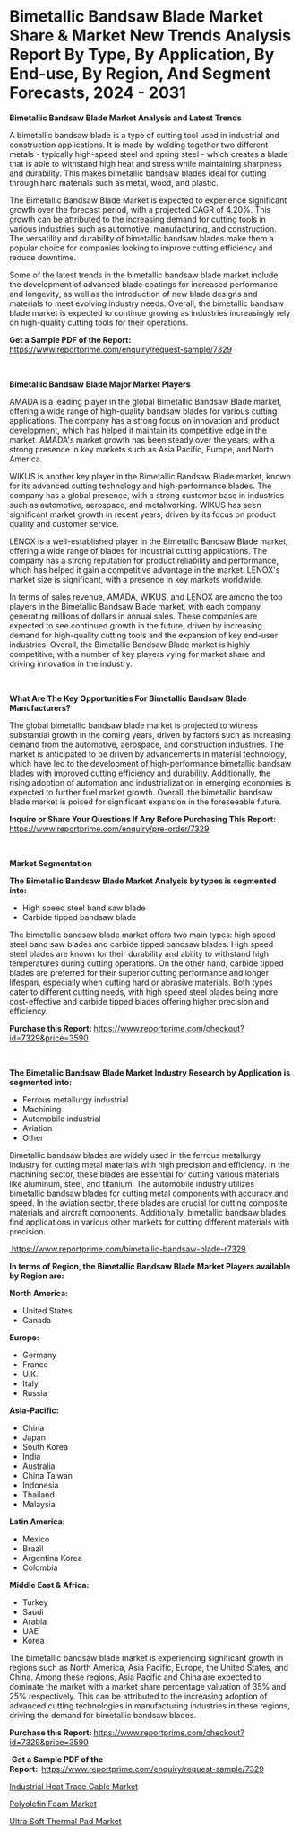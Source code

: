 <p><h1>Bimetallic Bandsaw Blade Market Share & Market New Trends Analysis Report By Type, By Application, By End-use, By Region, And Segment Forecasts, 2024 - 2031</h1></p><p><strong>Bimetallic Bandsaw Blade Market Analysis and Latest Trends</strong></p>
<p><p>A bimetallic bandsaw blade is a type of cutting tool used in industrial and construction applications. It is made by welding together two different metals - typically high-speed steel and spring steel - which creates a blade that is able to withstand high heat and stress while maintaining sharpness and durability. This makes bimetallic bandsaw blades ideal for cutting through hard materials such as metal, wood, and plastic.</p><p>The Bimetallic Bandsaw Blade Market is expected to experience significant growth over the forecast period, with a projected CAGR of 4.20%. This growth can be attributed to the increasing demand for cutting tools in various industries such as automotive, manufacturing, and construction. The versatility and durability of bimetallic bandsaw blades make them a popular choice for companies looking to improve cutting efficiency and reduce downtime.</p><p>Some of the latest trends in the bimetallic bandsaw blade market include the development of advanced blade coatings for increased performance and longevity, as well as the introduction of new blade designs and materials to meet evolving industry needs. Overall, the bimetallic bandsaw blade market is expected to continue growing as industries increasingly rely on high-quality cutting tools for their operations.</p></p>
<p><strong>Get a Sample PDF of the Report:&nbsp;</strong> <a href="https://www.reportprime.com/enquiry/request-sample/7329">https://www.reportprime.com/enquiry/request-sample/7329</a></p>
<p>&nbsp;</p>
<p><strong>Bimetallic Bandsaw Blade Major Market Players</strong></p>
<p><p>AMADA is a leading player in the global Bimetallic Bandsaw Blade market, offering a wide range of high-quality bandsaw blades for various cutting applications. The company has a strong focus on innovation and product development, which has helped it maintain its competitive edge in the market. AMADA's market growth has been steady over the years, with a strong presence in key markets such as Asia Pacific, Europe, and North America.</p><p>WIKUS is another key player in the Bimetallic Bandsaw Blade market, known for its advanced cutting technology and high-performance blades. The company has a global presence, with a strong customer base in industries such as automotive, aerospace, and metalworking. WIKUS has seen significant market growth in recent years, driven by its focus on product quality and customer service.</p><p>LENOX is a well-established player in the Bimetallic Bandsaw Blade market, offering a wide range of blades for industrial cutting applications. The company has a strong reputation for product reliability and performance, which has helped it gain a competitive advantage in the market. LENOX's market size is significant, with a presence in key markets worldwide.</p><p>In terms of sales revenue, AMADA, WIKUS, and LENOX are among the top players in the Bimetallic Bandsaw Blade market, with each company generating millions of dollars in annual sales. These companies are expected to see continued growth in the future, driven by increasing demand for high-quality cutting tools and the expansion of key end-user industries. Overall, the Bimetallic Bandsaw Blade market is highly competitive, with a number of key players vying for market share and driving innovation in the industry.</p></p>
<p>&nbsp;</p>
<p><strong>What Are The Key Opportunities For Bimetallic Bandsaw Blade Manufacturers?</strong></p>
<p><p>The global bimetallic bandsaw blade market is projected to witness substantial growth in the coming years, driven by factors such as increasing demand from the automotive, aerospace, and construction industries. The market is anticipated to be driven by advancements in material technology, which have led to the development of high-performance bimetallic bandsaw blades with improved cutting efficiency and durability. Additionally, the rising adoption of automation and industrialization in emerging economies is expected to further fuel market growth. Overall, the bimetallic bandsaw blade market is poised for significant expansion in the foreseeable future.</p></p>
<p><strong>Inquire or Share Your Questions If Any Before Purchasing This Report:</strong> <a href="https://www.reportprime.com/enquiry/pre-order/7329">https://www.reportprime.com/enquiry/pre-order/7329</a></p>
<p>&nbsp;</p>
<p><strong>Market Segmentation</strong></p>
<p><strong>The Bimetallic Bandsaw Blade Market Analysis by types is segmented into:</strong></p>
<p><ul><li>High speed steel band saw blade</li><li>Carbide tipped bandsaw blade</li></ul></p>
<p><p>The bimetallic bandsaw blade market offers two main types: high speed steel band saw blades and carbide tipped bandsaw blades. High speed steel blades are known for their durability and ability to withstand high temperatures during cutting operations. On the other hand, carbide tipped blades are preferred for their superior cutting performance and longer lifespan, especially when cutting hard or abrasive materials. Both types cater to different cutting needs, with high speed steel blades being more cost-effective and carbide tipped blades offering higher precision and efficiency.</p></p>
<p><strong>Purchase this Report:&nbsp;</strong><a href="https://www.reportprime.com/checkout?id=7329&price=3590">https://www.reportprime.com/checkout?id=7329&price=3590</a></p>
<p>&nbsp;</p>
<p><strong>The Bimetallic Bandsaw Blade Market Industry Research by Application is segmented into:</strong></p>
<p><ul><li>Ferrous metallurgy industrial</li><li>Machining</li><li>Automobile industrial</li><li>Aviation</li><li>Other</li></ul></p>
<p><p>Bimetallic bandsaw blades are widely used in the ferrous metallurgy industry for cutting metal materials with high precision and efficiency. In the machining sector, these blades are essential for cutting various materials like aluminum, steel, and titanium. The automobile industry utilizes bimetallic bandsaw blades for cutting metal components with accuracy and speed. In the aviation sector, these blades are crucial for cutting composite materials and aircraft components. Additionally, bimetallic bandsaw blades find applications in various other markets for cutting different materials with precision.</p></p>
<p><a href="https://www.reportprime.com/bimetallic-bandsaw-blade-r7329">&nbsp;https://www.reportprime.com/bimetallic-bandsaw-blade-r7329</a></p>
<p><strong>In terms of Region, the Bimetallic Bandsaw Blade Market Players available by Region are:</strong></p>
<p>
    <p> <strong> North America: </strong>
        <ul>
            <li>United States</li>
            <li>Canada</li>
        </ul>
        </p> 
    <p> <strong> Europe: </strong>
        <ul>
            <li>Germany</li>
            <li>France</li>
            <li>U.K.</li>
            <li>Italy</li>
            <li>Russia</li>
        </ul>
        </p> 
    <p> <strong> Asia-Pacific: </strong>
        <ul>
            <li>China</li>
            <li>Japan</li>
            <li>South Korea</li>
            <li>India</li>
            <li>Australia</li>
            <li>China Taiwan</li>
            <li>Indonesia</li>
            <li>Thailand</li>
            <li>Malaysia</li>
        </ul>
        </p> 
    <p> <strong> Latin America: </strong>
        <ul>
            <li>Mexico</li>
            <li>Brazil</li>
            <li>Argentina Korea</li>
            <li>Colombia</li>
        </ul>
        </p> 
    <p> <strong> Middle East & Africa: </strong>
        <ul>
            <li>Turkey</li>
            <li>Saudi</li>
            <li>Arabia</li>
            <li>UAE</li>
            <li>Korea</li>
        </ul>
    </p>
    </p>
<p><p>The bimetallic bandsaw blade market is experiencing significant growth in regions such as North America, Asia Pacific, Europe, the United States, and China. Among these regions, Asia Pacific and China are expected to dominate the market with a market share percentage valuation of 35% and 25% respectively. This can be attributed to the increasing adoption of advanced cutting technologies in manufacturing industries in these regions, driving the demand for bimetallic bandsaw blades.</p></p>
<p><strong>Purchase this Report: </strong><a href="https://www.reportprime.com/checkout?id=7329&price=3590">https://www.reportprime.com/checkout?id=7329&price=3590</a></p>
<p>&nbsp;<strong>Get a Sample PDF of the Report:&nbsp;&nbsp;</strong><a href="https://www.reportprime.com/enquiry/request-sample/7329">https://www.reportprime.com/enquiry/request-sample/7329</a></p>
<p><strong></strong></p>
<p><p><a href="https://www.linkedin.com/pulse/industrial-heat-trace-cable-market-size-trends-growth-t7xwf?trackingId=JElG0lY8PCi3uN2cK6LUeA%3D%3D">Industrial Heat Trace Cable Market</a></p><p><a href="https://www.linkedin.com/pulse/polyolefin-foam-market-size-share-amp-trends-analysis-ylpqf?trackingId=6qeXc%2FMoQWETq7%2F%2BCLA77Q%3D%3D">Polyolefin Foam Market</a></p><p><a href="https://www.linkedin.com/pulse/ultra-soft-thermal-pad-market-growth-trends-covid-19-6ibhe?trackingId=NSmKh%2F%2B2hf8BDykzTPGprw%3D%3D">Ultra Soft Thermal Pad Market</a></p></p>